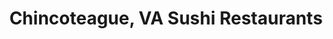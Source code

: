 ---
layout: city
title: Chincoteague, VA Sushi Restaurants
permalink: /virginia/chincoteague/
stateAbbr: VA
stateName: Virginia
cityName: Chincoteague
---